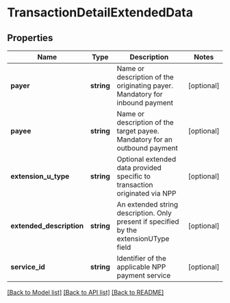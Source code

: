 # TransactionDetailExtendedData

## Properties
Name | Type | Description | Notes
------------ | ------------- | ------------- | -------------
**payer** | **string** | Name or description of the originating payer.  Mandatory for inbound payment | [optional] 
**payee** | **string** | Name or description of the target payee. Mandatory for an outbound payment | [optional] 
**extension_u_type** | **string** | Optional extended data provided specific to transaction originated via NPP | [optional] 
**extended_description** | **string** | An extended string description. Only present if specified by the extensionUType field | [optional] 
**service_id** | **string** | Identifier of the applicable NPP payment service | [optional] 

[[Back to Model list]](../README.md#documentation-for-models) [[Back to API list]](../README.md#documentation-for-api-endpoints) [[Back to README]](../README.md)

